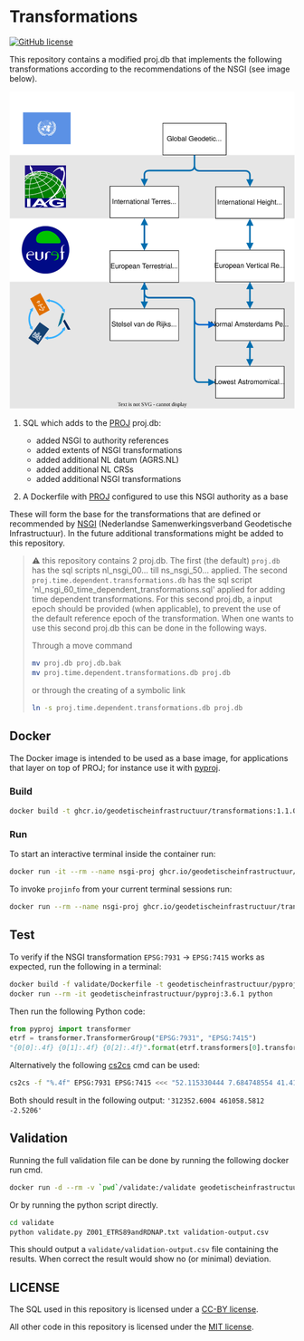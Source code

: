 # Transformations

[![GitHub
license](https://img.shields.io/github/license/GeodetischeInfrastructuur/Transformations)](https://github.com/GeodetischeInfrastructuur/Transformations/blob/master/LICENSE)

This repository contains a modified proj.db that implements the following
transformations according to the recommendations of the NSGI (see image below).

![transformations](supported-transformations-nsgi.drawio.svg)

1. SQL which adds to the [PROJ](https://proj.org/en/9.3/) proj.db:
   * added NSGI to authority references
   * added extents of NSGI transformations
   * added additional NL datum (AGRS.NL)
   * added additional NL CRSs
   * added additional NSGI transformations

2. A Dockerfile with [PROJ](https://proj.org/en/9.3/) configured to use this
   NSGI authority as a base

These will form the base for the transformations that are defined or recommended by
[NSGI](https://www.nsgi.nl/) (Nederlandse Samenwerkingsverband Geodetische
Infrastructuur). In the future additional transformations might be added to this
repository.

> :warning: this repository contains 2 proj.db. The first (the default)
> `proj.db` has the sql scripts nl_nsgi_00... till ns_nsgi_50... applied. The
> second `proj.time.dependent.transformations.db` has the sql script
> 'nl_nsgi_60_time_dependent_transformations.sql' applied for adding time
> dependent transformations. For this second proj.db, a input epoch should be
> provided (when applicable), to prevent the use of the default reference epoch
> of the transformation. When one wants to use this second proj.db this can be done
> in the following ways.
>
> Through a move command
>
> ```bash
> mv proj.db proj.db.bak
> mv proj.time.dependent.transformations.db proj.db
> ```
>
> or through the creating of a symbolic link
>
> ```bash
> ln -s proj.time.dependent.transformations.db proj.db
> ```

## Docker

The Docker image is intended to be used as a base image, for applications that
layer on top of PROJ; for instance use it with
[pyproj](https://pyproj4.github.io/pyproj/stable/index.html).

### Build

```bash
docker build -t ghcr.io/geodetischeinfrastructuur/transformations:1.1.0 .
```

### Run

To start an interactive terminal inside the container run:

```bash
docker run -it --rm --name nsgi-proj ghcr.io/geodetischeinfrastructuur/transformations:1.1.0
```

To invoke `projinfo` from your current terminal sessions run:

```bash
docker run --rm --name nsgi-proj ghcr.io/geodetischeinfrastructuur/transformations:1.1.0 projinfo
```

## Test

To verify if the NSGI transformation `EPSG:7931` -> `EPSG:7415` works as
expected, run the following in a terminal:

```bash
docker build -f validate/Dockerfile -t geodetischeinfrastructuur/pyproj:3.6.1 .
docker run --rm -it geodetischeinfrastructuur/pyproj:3.6.1 python
```

Then run the following Python code:

```python
from pyproj import transformer
etrf = transformer.TransformerGroup("EPSG:7931", "EPSG:7415")
"{0[0]:.4f} {0[1]:.4f} {0[2]:.4f}".format(etrf.transformers[0].transform(52.115330444, 7.684748554, 41.4160))
```

Alternatively the following [cs2cs](https://proj.org/en/9.3/apps/cs2cs.html) cmd
can be used:

```bash
cs2cs -f "%.4f" EPSG:7931 EPSG:7415 <<< "52.115330444 7.684748554 41.4160"
```

Both should result in the following output: `'312352.6004 461058.5812 -2.5206'`

## Validation

Running the full validation file can be done by running the following docker run
cmd.

```bash
docker run -d --rm -v `pwd`/validate:/validate geodetischeinfrastructuur/pyproj:3.6.1 python ./validate/validate.py ./validate/Z001_ETRS89andRDNAP.txt ./validate/validation-output.csv
```

Or by running the python script directly.

```bash
cd validate
python validate.py Z001_ETRS89andRDNAP.txt validation-output.csv
```

This should output a `validate/validation-output.csv` file containing the
results. When correct the result would show no (or minimal) deviation.

## LICENSE

The SQL used in this repository is licensed under a [CC-BY license](./LICENSE).

All other code in this repository is licensed under the [MIT
license](./LICENSE-CODE).
